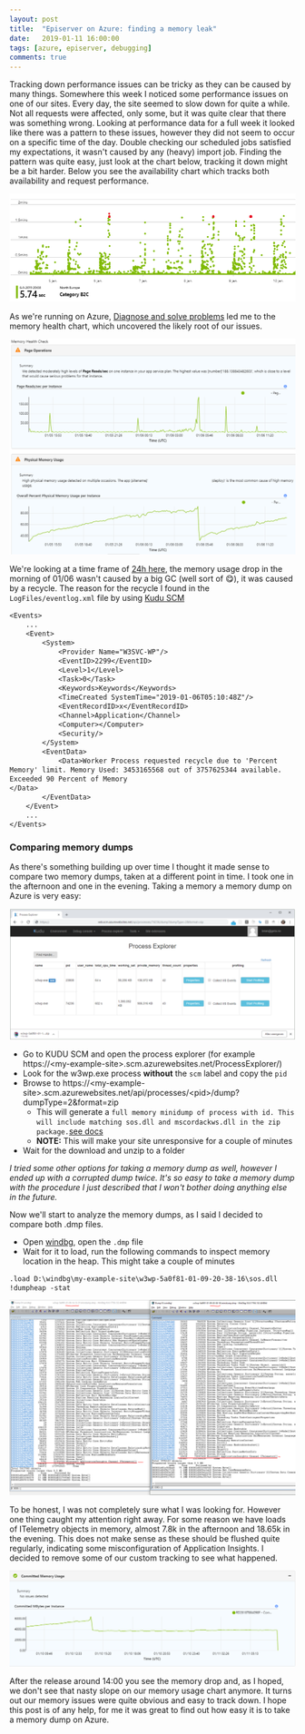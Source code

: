 ```yaml
---
layout: post
title:  "Episerver on Azure: finding a memory leak"
date:   2019-01-11 16:00:00
tags: [azure, episerver, debugging]
comments: true
---
```

Tracking down performance issues can be tricky as they can be caused by many things. Somewhere this week I noticed some performance issues on one of our sites. Every day, the site seemed to slow down for quite a while.
Not all requests were affected, only some, but it was quite clear that there was something wrong. Looking at performance data for a full week it looked like there was a pattern to these issues, however they did not seem to occur on a specific time of the day. Double checking our scheduled jobs satisfied my expectations, it wasn't caused by any (heavy) import job. Finding the pattern was quite easy, just look at the chart below, tracking it down might be a bit harder. Below you see the availability chart which tracks both availability and request performance.

<p class="centered-image">
	<img src="/assets/memory-leak/0.availability-chart.png" alt="Availability chart">
</p>

As we're running on Azure, [Diagnose and solve problems](https://blogs.msdn.microsoft.com/appserviceteam/2018/09/24/announcing-the-new-app-service-diagnostics-experience/) led me to the memory health chart, which uncovered the likely root of our issues.

<p class="centered-image">
	<img src="/assets/memory-leak/1.memory-health.png" alt="Memory health">
</p>

We're looking at a time frame of [24h here](https://plumbr.io/blog/memory-leaks/memory-leaks-fallacies-and-misconceptions), the memory usage drop in the morning of 01/06 wasn't caused by a big GC (well sort of 😋), it was caused by a recycle. The reason for the recycle I found in the `LogFiles/eventlog.xml` file by using [Kudu SCM](https://blogs.msdn.microsoft.com/benjaminperkins/2017/11/08/how-to-access-kudu-scm-for-an-azure-app-service-environment-ase/)

```
<Events>
    ...
    <Event>
        <System>
            <Provider Name="W3SVC-WP"/>
            <EventID>2299</EventID>
            <Level>1</Level>
            <Task>0</Task>
            <Keywords>Keywords</Keywords>
            <TimeCreated SystemTime="2019-01-06T05:10:48Z"/>
            <EventRecordID>x</EventRecordID>
            <Channel>Application</Channel>
            <Computer></Computer>
            <Security/>
        </System>
        <EventData>
            <Data>Worker Process requested recycle due to 'Percent Memory' limit. Memory Used: 3453165568 out of 3757625344 available. Exceeded 90 Percent of Memory 
</Data>
        </EventData>
    </Event>
    ...
</Events>
```

### Comparing memory dumps

As there's something building up over time I thought it made sense to compare two memory dumps, taken at a different point in time. I took one in the afternoon and one in the evening. Taking a memory a memory dump on Azure is very easy:

<p class="centered-image">
	<img src="/assets/memory-leak/kudu-memory-dump.png" alt="KUDU take a memory dump">
</p>

* Go to KUDU SCM and open the process explorer (for example https://\<my-example-site>.scm.azurewebsites.net/ProcessExplorer/)
* Look for the w3wp.exe process **without** the `scm` label and copy the `pid`
* Browse to https://\<my-example-site>.scm.azurewebsites.net/api/processes/\<pid>/dump?dumpType=2&format=zip
  * This will generate a `full memory minidump of process with id. This will include matching sos.dll and mscordackws.dll in the zip package.`[see docs](https://github.com/projectkudu/kudu/wiki/Process-Threads-list-and-minidump-gcdump-diagsession)
  * **NOTE:** This will make your site unresponsive for a couple of minutes
* Wait for the download and unzip to a folder

*I tried some other options for taking a memory dump as well, however I ended up with a corrupted dump twice. It's so easy to take a memory dump with the procedure I just described that I won't bother doing anything else in the future.*

Now we'll start to analyze the memory dumps, as I said I decided to compare both .dmp files.

* Open [windbg](https://docs.microsoft.com/en-us/windows-hardware/drivers/debugger/debugger-download-tools), open the `.dmp` file
* Wait for it to load, run the following commands to inspect memory location in the heap. This might take a couple of minutes

```
.load D:\windbg\my-example-site\w3wp-5a0f81-01-09-20-38-16\sos.dll
!dumpheap -stat
```

<p class="centered-image">
	<img src="/assets/memory-leak/memory-dumps.png" alt="Compare memory dumps">
</p>

To be honest, I was not completely sure what I was looking for. However one thing caught my attention right away. For some reason we have loads of ITelemetry objects in memory, almost 7.8k in the afternoon and 18.65k in the evening. This does not make sense as these should be flushed quite regularly, indicating some misconfiguration of Application Insights. I decided to remove some of our custom tracking to see what happened.

<p class="centered-image">
	<img src="/assets/memory-leak/2.memory-usage-after.png" alt="Memory usage after">
</p>

After the release around 14:00 you see the memory drop and, as I hoped, we don't see that nasty slope on our memory usage chart anymore. It turns out our memory issues were quite obvious and easy to track down. I hope this post is of any help, for me it was great to find out how easy it is to take a memory dump on Azure.
